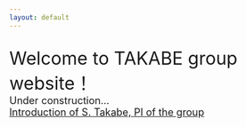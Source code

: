 ```yaml
---
layout: default
---
```


<br>
<font size="6">
Welcome to TAKABE group website！
</font><br>


<font size="4">
Under construction...
</font><br>


<font size="4">
<a href="./takabe_english.html">Introduction of S. Takabe,
PI of the group </a>
</font>
